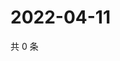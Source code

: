 # 2022-04-11

共 0 条

<!-- BEGIN WEIBO -->
<!-- 最后更新时间 Mon Apr 11 2022 13:13:12 GMT+0800 (China Standard Time) -->

<!-- END WEIBO -->
